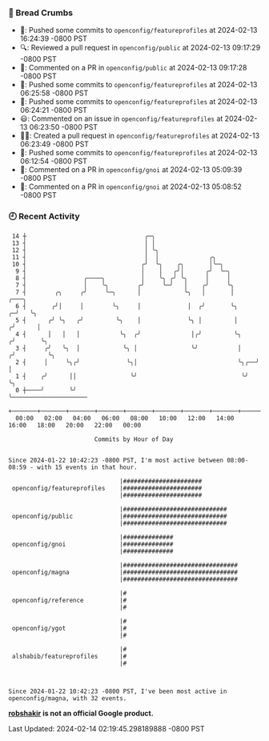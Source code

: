 ### 🍞 Bread Crumbs

 * 🚢: Pushed some commits to `openconfig/featureprofiles` at 2024-02-13 16:24:39 -0800 PST
 * 🔍: Reviewed a pull request in  `openconfig/public` at 2024-02-13 09:17:29 -0800 PST
 * 💬: Commented on a PR in  `openconfig/public` at 2024-02-13 09:17:28 -0800 PST
 * 🚢: Pushed some commits to `openconfig/featureprofiles` at 2024-02-13 06:25:58 -0800 PST
 * 🚢: Pushed some commits to `openconfig/featureprofiles` at 2024-02-13 06:24:21 -0800 PST
 * 😃: Commented on an issue in `openconfig/featureprofiles` at 2024-02-13 06:23:50 -0800 PST
 * ✍🏼: Created a pull request in `openconfig/featureprofiles` at 2024-02-13 06:23:49 -0800 PST
 * 🚢: Pushed some commits to `openconfig/featureprofiles` at 2024-02-13 06:12:54 -0800 PST
 * 💬: Commented on a PR in  `openconfig/gnoi` at 2024-02-13 05:09:39 -0800 PST
 * 💬: Commented on a PR in  `openconfig/gnoi` at 2024-02-13 05:08:52 -0800 PST

### 🕘 Recent Activity
```
 14 ┼                                 ╭─╮
 13 ┤                                 │ │
 12 ┤                                 │ ╰╮
 11 ┤                                 │  │              ╭╮
 10 ┤                                ╭╯  ╰╮    ╭╮       │╰─╮
  9 ┤                                │    │   ╭╯│      ╭╯  ╰─╮
  8 ┤                ╭────╮          │    ╰╮ ╭╯ ╰╮     │     │
  7 ┤                │    ╰╮        ╭╯     ╰─╯   │    ╭╯     ╰╮
  7 ┤        ╭╮     ╭╯     ╰─╮      │            ╰╮   │       │           ╭───╮
  6 ┤       ╭╯│     │        ╰╮     │             │  ╭╯       ╰╮        ╭─╯   ╰╮
  5 ┤      ╭╯ ╰╮   ╭╯         ╰╮    │             ╰╮ │         │       ╭╯      │
  4 ┤      │   │   │           ╰╮  ╭╯              │╭╯         ╰╮     ╭╯       ╰╮
  3 ┤     ╭╯   ╰╮  │            ╰╮ │               ╰╯           │    ╭╯         ╰╮
  2 ┤     │     ╰╮╭╯             ╰╮│                            ╰╮╭──╯           │
  1 ┤    ╭╯      ││               ╰╯                             ╰╯              ╰╮
  0 ┼────╯       ╰╯                                                               ╰─────────────────────
    +───────+───────+───────+───────+───────+───────+───────+───────+───────+───────+───────+───────+────
  00:00   02:00   04:00   06:00   08:00   10:00   12:00   14:00   16:00   18:00   20:00   22:00   00:00   

						Commits by Hour of Day


Since 2024-01-22 10:42:23 -0800 PST, I'm most active between 08:00-08:59 - with 15 events in that hour.

```



```
                               |######################
 openconfig/featureprofiles    |######################
                               |######################

                               |#############################
 openconfig/public             |#############################
                               |#############################

                               |##############
 openconfig/gnoi               |##############
                               |##############

                               |################################
 openconfig/magna              |################################
                               |################################

                               |#
 openconfig/reference          |#
                               |#

                               |#
 openconfig/ygot               |#
                               |#

                               |#
 alshabib/featureprofiles      |#
                               |#



Since 2024-01-22 10:42:23 -0800 PST, I've been most active in openconfig/magna, with 32 events.

```
**[robshakir](mailto:robjs@google.com) is not an official Google product.**  


Last Updated: 2024-02-14 02:19:45.298189888 -0800 PST
